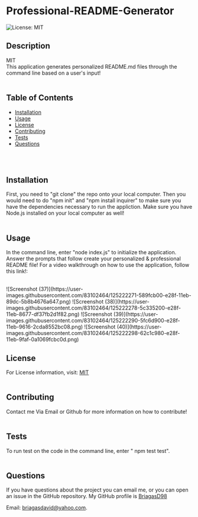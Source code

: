 # Professional-README-Generator
 ![License: MIT](https://img.shields.io/badge/License-MIT-yellow.svg)

  ## Description
  MIT
  <br/>
  This application generates personalized README.md files through the command line based on a user's input!
  <br/>
  <br/>

  ## Table of Contents
  * [Installation](#Installation)
  * [Usage](#Usage)
  * [License](#License)
  * [Contributing](#Contributing)
  * [Tests](#Tests)
  * [Questions](#Questions)
  <br/>
  <br/>

  ## Installation
  First, you need to "git clone" the repo onto your local computer. Then you would need to do "npm init" and "npm install inquirer" to make sure you have the dependencies necessary to run the appliction. Make sure you have Node.js installed on your local computer as well!
  <br/>
  <br/>
  ## Usage
  In the command line, enter "node index.js" to initialize the application. Answer the prompts that follow create your personalized & professional README file!
  For a video walkthrough on how to use the application, follow this link!:
  
  <br/>
![Screenshot (37)](https://user-images.githubusercontent.com/83102464/125222271-589fcb00-e28f-11eb-89dc-5b8b4676a647.png)
![Screenshot (38)](https://user-images.githubusercontent.com/83102464/125222278-5c335200-e28f-11eb-8677-df37fb2d1f82.png)
![Screenshot (39)](https://user-images.githubusercontent.com/83102464/125222290-5fc6d900-e28f-11eb-9616-2cda8552bc08.png)
![Screenshot (40)](https://user-images.githubusercontent.com/83102464/125222298-62c1c980-e28f-11eb-9faf-0a1069fcbc0d.png)

  <br/>
  
  ## License
  For License information, visit:
  [MIT](https://opensource.org/licenses/MIT)
  <br/>
  <br/>
  ## Contributing
  Contact me Via Email or Github for more information on how to contribute!
  <br/>
  <br/>
  ## Tests
  To run test on the code in the command line, enter " npm test test".
  <br/>
  <br/>
  ## Questions  
  If you have questions about the project you can email me, or you can open an issue in the GitHub repository.
  My GitHub profile is [BriagasD98](https://github.com/BriagasD98)  
    
  Email: [briagasdavid@yahoo.com](mailto:briagasdavid@yahoo.com).  

